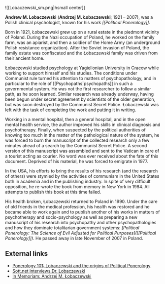 
![[Lobaczewski_sm.png|hsmall center]]

**Andrew M. Lobaczewski** (**Andrzej M. Łobaczewski**; 1921 – 2007), was a Polish clinical psychologist, known for his work _[[Political Ponerology]]_.

Born in 1921, Łobaczewski grew up on a rural estate in the piedmont vicinity of Poland. During the Nazi occupation of Poland, he worked on the family farm, was an apiarist, and then a soldier of the Home Army (an underground Polish resistance organization). After the Soviet invasion of Poland, the family estate was confiscated and the Łobaczewski family was driven from their ancient home.

Łobaczewski studied psychology at Yagiellonian University in Cracow while working to support himself and his studies. The conditions under Communist rule turned his attention to matters of psychopathology, and in particular to the role of [[Psychopaths|psychopaths]] in such a governmental system. He was not the first researcher to follow a similar path, as he soon learned. Similar research was already underway, having been begun under secret agreement by scientists of the older generation, but was soon destroyed by the Communist Secret Police. Łobaczewski was left with the task of completing the work and putting it in writing.

Working in a mental hospital, then a general hospital, and in the open mental health service, the author improved his skills in clinical diagnosis and psychotherapy. Finally, when suspected by the political authorities of knowing too much in the matter of the pathological nature of the system, he was forced to burn the manuscript of the collected research only a few minutes ahead of a search by the Communist Secret Police. A second version of this manuscript was assembled and sent to the Vatican in care of a tourist acting as courier. No word was ever received about the fate of this document. Deprived of his material, he was forced to emigrate in 1977.

In the USA, his efforts to bring the results of his research (and the research of others) were stymied by the activities of communism in the United States both in academia and in the publishing industry. In spite of very difficult opposition, he re-wrote the book from memory in New York in 1984. All attempts to publish this book at this time failed.

His health broken, Łobaczewski returned to Poland in 1990. Under the care of old friends in the medical profession, his health was restored and he became able to work again and to publish another of his works in matters of psychotherapy and socio-psychology as well as preparing a new manuscript of his research into psychopathy and other psychopathologies and how they dominate totalitarian government systems: _[Political Ponerology: The Science of Evil Adjusted for Political Purposes]([[Political Ponerology]])_. He passed away in late November of 2007 in Poland.

External links
--------------

*   [Ponerology 101: Lobaczewski and the origins of Political Ponerology](http://www.sott.net/article/203026-Lobaczewski-and-the-origins-of-Political-Ponerology)
*   [Sott.net interviews Dr. Lobaczewski](http://ponerology.blogspot.com/2011/11/sottnet-interviews-dr-lobaczewski.html)
*   [In Memoriam: Andrzej M. Łobaczewski](http://www.sott.net/article/159686-In-Memoriam-Andrzej-M-obaczewski)